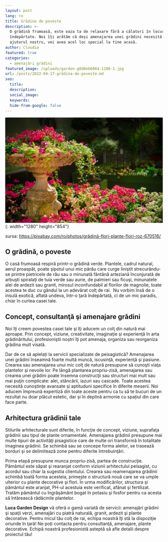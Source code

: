 ```yaml
---
layout: post
lang: ro
title: Grădina de poveste
description: >-
  O grădină frumoasă, este oaza ta de relaxare fără a călatori în locuri
  îndepărtate. Noi îți arătăm că deși amenajarea unei grădini necesită efort, cu
  ajutorul nostru, vei avea acel loc special la tine acasă.
author: Claudia
featured: true
categories:
  - amenajări grădini
featured_image: /uploads/garden-g0d0eb6064-1280-1.jpg
url: /posts/2022-04-17-grădina-de-poveste.md
seo:
  title:
  description:
  social_image:
  keywords:
  hide-from-google: false
---
```

![](/uploads/garden-g0d0eb6064-1280.jpg){: width="1280" height="854"}

sursa: https://pixabay.com/ro/photos/grădină-flori-plante-flori-roz-670516/

## O grădină, o poveste

O casă frumoasă respiră printr-o grădină verde. Plantele, cadrul natural, aerul proaspăt, poate şipotul unui mic p&acirc;rău care curge liniştit strecur&acirc;ndu-se printre pietricele de r&acirc;u sau o minunată f&acirc;nt&acirc;nă arteziană &icirc;nconjurată de arbuşti spiralaţi de tuia verde sau aurie, de palmieri sau ficuşi, minunatele alei de ardezit sau granit, mirosul inconfundabil al florilor de magnolie, toate acestea te duc cu g&acirc;ndul la un adevărat colţ de rai.&nbsp; Nu vorbim &icirc;nsă de o insulă exotică, aflată undeva, &icirc;ntr-o ţară &icirc;ndepărtată, ci de un mic paradis, chiar &icirc;n curtea casei tale.

## **Concept, consultanţă şi amenajare grădini**

Noi &icirc;ți creem povestea casei tale şi &icirc;ţi aducem un colţ din natură mai aproape. Prin concept, viziune, creativitate, imaginaţie şi experienţă &icirc;n arta grădinăritului, profesioniştii noștri &icirc;ţi pot amenaja, organiza sau reorganiza grădina mult visată.

Dar de ce să aplelați la servicii specializate de peisagistică? Amenajarea unei grădini &icirc;nseamnă foarte multă muncă, iscusinţă, experienţă şi pasiune. Crearea sau amenajarea unui mic colţ de natură presupune să cunoşti viaţa plantelor şi nevoile lor. Pe l&acirc;ngă plantarea propriu-zisă, amenajarea sau crearea unei grădini poate &icirc;nsemna construcţii sau structuri mai mult sau mai puţin complicate: alei, st&acirc;ncării, iazuri sau cascade. Toate acestea necesită cunoştinţe avansate şi aptituduni specifice &icirc;n diferite meserii. Noi aducem &icirc;mpreună expertiză din toate aceste pentru ca tu să te bucuri de un rezultat nu doar plăcut estetic, dar și &icirc;n deplină armonie cu spațiul din care face parte.

## **Arhitectura grădinii tale**

Stilurile arhitecturale sunt diferite, &icirc;n funcţie de concept, viziune, suprafaţa grădinii sau tipul de plante ornamentale. Amenajarea grădinii presupune mai multe tipuri de activităţi pisagistice care de multe ori transformă &icirc;n totalitate imaginea grădinii. Se schimbă sau se concepe forma aleilor, se trasează borduri şi se delimitează zone pentru diferite &icirc;ntrebuinţări.

Prima etapă presupune munca propriu-zisă, partea de construcţie. Păm&acirc;ntul este săpat şi rearanjat conform viziunii arhitectului peisagist, cu acordul sau chiar la sugestia clientului. Crearea sau reamenajarea grădinii schimbă toată forma acesteia, primeşte o structură nouă care se va umple ulterior cu plante decorative şi flori. &Icirc;n urma modificărilor, structura şi păm&acirc;ntul este aranjat, PH-ul acestuia este verificat, af&acirc;nat şi fertilizat. Tratăm păm&acirc;ntul cu &icirc;ngrăşăm&acirc;nt bogat &icirc;n potasiu şi fosfor pentru ca acesta să &icirc;ntărească rădăcinile plantelor.

**Luca Garden Design** vă oferă o gamă variată de servicii: amenajări grădini şi spaţii verzi, amenajări cu piatră naturală, granit, ardezit şi plante decorative. Pentru micul tău colţ de rai, echipa noastră &icirc;ţi stă la dispoziţie oriunde &icirc;n ţară\! Ne poți contacta pentru consultanţă, amenajare, plante decorative. Echipă noastră profesionistă asteptă să afle detalii despre proiectul tău\!

&nbsp;

